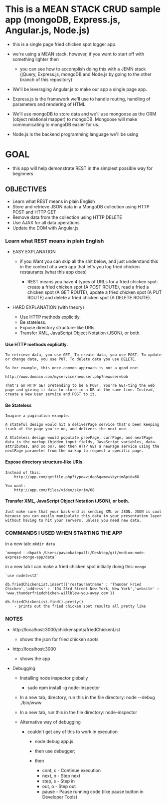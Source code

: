 # This is a MEAN STACK CRUD sample app (mongoDB, Express.js, Angular.js, Node.js)
* this is a single page fried chicken spot logger app. 

* we're using a MEAN stack, however, if you want to start off with something lighter then	
	* you can see how to accomplish doing this with a JEMN stack (jQuery, Express.js, mongoDB and Node.js by going to the other branch of this repository)

* We'll be leveraging Angular.js to make our app a single page app.
* Express.js is the framework we'll use to handle routing, handling of parameters and rendering of HTML
* We'll use mongoDB to store data and we'll use mongoose as the ORM (object relational mapper) to mongoDB. Mongoose will make communicating to mongoDB easier for us.
* Node.js is the backend programming language we'll be using

# GOAL
* this app will help demonstrate REST in the simplest possible way for beginners

## OBJECTIVES
* Learn what REST means in plain English
* Store and retrieve JSON data in a MongoDB collection using HTTP POST and HTTP GET
* Remove data from the collection using HTTP DELETE
* Use AJAX for all data operations
* Update the DOM with Angular.js

### Learn what REST means in plain English

* EASY EXPLANATION
	* if you Want you can skip all the shit below, and just understand this in the context of a web app that let's you log fried chicken restaurants (what this app does) 

		* REST means you have 4 types of URLs for a fried chicken spot: create a fried chicken spot (A POST ROUTE), read a fried a chicken spot (A GET ROUTE), update a fried chicken spot (A PUT ROUTE) and delete a fried chicken spot (A DELETE ROUTE).

* HARD EXPLANATION (with theory)
	* Use HTTP methods explicitly.
	* Be stateless.
	* Expose directory structure-like URIs.
	* Transfer XML, JavaScript Object Notation (JSON), or both.

#### Use HTTP methods explicitly.
	To retrieve data, you use GET. To create data, you use POST. To update or change data, you use PUT. To delete data you use DELETE.

	So for example, this once-common approach is not a good one:

	http://www.domain.com/myservice/newuser.php?newuser=bob

	That's an HTTP GET pretending to be a POST. You're GET-ting the web page and giving it data to store in a DB at the same time. Instead, create a New User service and POST to it.

#### Be Stateless
	Imagine a pagination example. 

	A stateful design would hit a deliverPage service that's been keeping track of the page you're on, and delivers the next one. 

	A Stateless design would populate prevPage, currPage, and nextPage data in the markup (hidden input fields, JavaScript variables, data- attributes, and so on), and then HTTP GET a newPage service using the nextPage parameter from the markup to request a specific page.

#### Expose directory structure-like URIs.
	Instead of this:
		http://app.com/getfile.php?type=video&game=skyrim&pid=68

	You want:
		http://app.com/files/video/skyrim/68

#### Transfer XML, JavaScript Object Notation (JSON), or both.
	Just make sure that your back-end is sending XML or JSON. JSON is cool because you can easily manipulate this data in your presentation layer without having to hit your servers, unless you need new data.


### COMMANDS I USED WHEN STARTING THE APP

in a new tab:
	`mkdir data`

	`mongod --dbpath /Users/pavankatepalli/Desktop/git/medium-node-express-mongo-app/data`

in a new tab I can make a fried chicken spot initially doing this:
	`mongo`

	`use nodetest2`

	db.friedChickenList.insert({'restaurantname' : 'Thunder Fried Chicken','address' : '194 23rd Street New York, New York','website' : 'www.thunderfriedchicken-willblow-you-away.com'})

	db.friedChickenList.find().pretty()
		- prints out the fried chicken spot results all pretty like

### NOTES

* http://localhost:3000/chickenspots/friedChickenList
	- shows the json for fried chicken spots

* http://localhost:3000
	- shows the app

* Debugging
	* Installing node inspector globally
		* sudo npm install -g node-inspector
	* In a new tab, directory, run this in the file directory: node --debug ./bin/www
	* In a new tab, run this in the file directory: node-inspector

	* Alternative way of debugging
		* couldn't get any of this to work in execution
			* node debug app.js

			* then use debugger;

			* then 
				* cont, c - Continue execution
				* next, n - Step next
				* step, s - Step in
				* out, o - Step out
				* pause - Pause running code (like pause button in Developer Tools)